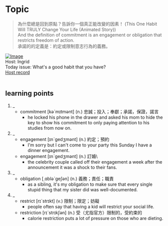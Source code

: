 # Topic

> 為什麼總是回到原點？告訴你一個真正能改變的因素！ (This One Habit Will TRULY Change Your Life (Animated Story)) <br>
> And the definition of commitment is an engagement or obligation that restricts freedom of action. <br>
> 承諾的的定義是：約定或限制意志行為的義務。 <br>

[![Image](https://cdn.voicetube.com/assets/thumbnails/5gwlUiVs7L8.jpg)](https://www.youtube.com/embed/5gwlUiVs7L8?rel=0&showinfo=0&cc_load_policy=0&controls=1&autoplay=1&iv_load_policy=3&playsinline=1&wmode=transparent&start=128&end=136&enablejsapi=1&origin=https://tw.voicetube.com&widgetid=1)<br>
Host: Ingrid
<br>Today issue: What's a good habit that you have?
<br>
[Host record](https://cdn.voicetube.com/everyday_records/4510/1595826288.mp3)
<br><br>
## learning points
1. _
	* commitment  [kəˋmɪtmənt] (n.) 忠誠；投入；奉獻；承諾，保證，諾言
		- he locked his phone in the drawer and asked his mom to hide the key to show his commitment to only paying attention to his studies from now on.
2. _
	* engagement [ɪnˋgedʒmənt] (n.) 約定；預約
		- I'm sorry but I can't come to your party this Sunday I have a dinner engagement.
	* engagement [ɪnˋgedʒmənt] (n.) 訂婚\
		- the celebrity couple called off their engagement a week after the announcement it was a shock to their fans.
3. _
	* obligation  [͵ɑbləˋgeʃən] (n.) 義務；責任；職責
		- as a sibling, it's my obligation to make sure that every single stupid thing that my sister did was well-documented.
4. _
	* restrict  [rɪˋstrɪkt] (v.) 限制；限定；妨礙
		- people often say that having a kid will restrict your social life.
	* restriction [rɪˋstrɪkʃən] (n.) 受（尤指官方）限制的，受約束的
		- calorie restriction puts a lot of pressure on those who are dieting.
